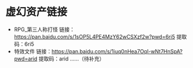# 虚幻资产链接

- RPG_第三人称打怪
链接：<https://pan.baidu.com/s/1sOP5L4PE4MzY62wCSXzf2w?pwd=6ri5>
提取码：6ri5
- 特效文件
链接：<https://pan.baidu.com/s/1iuq0nHea7OqI-wNt7HnSpA?pwd=arid>
提取码：arid
......（待补充）
